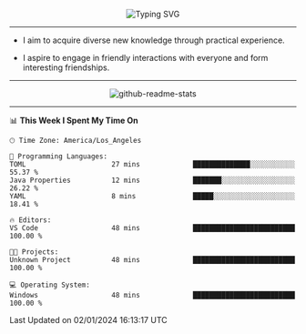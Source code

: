 <p align="center">
  <img src="https://readme-typing-svg.demolab.com?font=Fira+Code&weight=500&size=32&duration=2500&pause=1600&center=true&vCenter=true&random=false&width=1024&height=64&lines=Hi+there+%F0%9F%91%8B;I'm+delighted+you+could+make+it+here+%F0%9F%8E%89;I'm+Harry%2C+a+college+student+still+finding+my+way" alt="Typing SVG" />
</p>


---


- I aim to acquire diverse new knowledge through practical experience.

- I aspire to engage in friendly interactions with everyone and form interesting friendships.


---


<p align="center">
  <img src="https://github-readme-stats.vercel.app/api?username=Harry-Jing&show_icons=true" alt="github-readme-stats"/>
</p>


---

<!--START_SECTION:waka-->
📊 **This Week I Spent My Time On** 

```text
🕑︎ Time Zone: America/Los_Angeles

💬 Programming Languages: 
TOML                     27 mins             ██████████████░░░░░░░░░░░   55.37 % 
Java Properties          12 mins             ███████░░░░░░░░░░░░░░░░░░   26.22 % 
YAML                     8 mins              █████░░░░░░░░░░░░░░░░░░░░   18.41 % 

🔥 Editors: 
VS Code                  48 mins             █████████████████████████   100.00 % 

🐱‍💻 Projects: 
Unknown Project          48 mins             █████████████████████████   100.00 % 

💻 Operating System: 
Windows                  48 mins             █████████████████████████   100.00 % 
```


 Last Updated on 02/01/2024 16:13:17 UTC
<!--END_SECTION:waka-->
